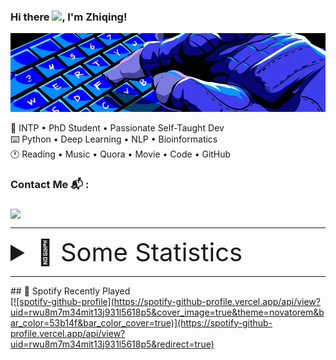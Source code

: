 ### Hi there <img src="https://media.giphy.com/media/hvRJCLFzcasrR4ia7z/giphy.gif" width="25px">, I'm Zhiqing!
<div align="left">
    <p align="left">
        <img width="600"   src=https://github.com/Zhiqing-Xu/Zhiqing-Xu/blob/main/assets/cdl-calling-card-press-f.gif> <!-- Banner Here-->
    </p>
    <p align="left">
    🎨 INTP • PhD Student • Passionate Self-Taught Dev <br>
    ⌨️ Python • Deep Learning • NLP • Bioinformatics <br>
    🕐 Reading • Music • Quora • Movie • Code • GitHub <br>
    </p>
</div>


### Contact Me 📬 :
<div align="left">
<img align="middle" src="https://discord.c99.nl/widget/theme-2/737903565313409095.png">
</p>
<hr>
<p>
<details>
<summary style="font-size:40px"> 🔖 Some Statistics </summary>
<a href="https://github.com/TheKaushikGoswami">
![Profile Views](https://komarev.com/ghpvc/?username=TheKaushikGoswami&style=flat-square&color=c322fe) <br>
![Github Streak](https://github-readme-streak-stats.herokuapp.com/?user=thekaushikgoswami&background=0D1117&currStreakLabel=FFFFFF&currStreakNum=FFFFFF&sideNums=FFFFFF&sideLabels=FFFFFF&dates=FFFFFF&fire=c322fe&ring=c322fe&hide_border=true) <br>
![Github Stats](https://github-readme-stats.vercel.app/api?username=TheKaushikGoswami&include_all_commits=true&show_icons=true&count_private=true&show_owner=true&bg_color=0D1117&text_color=FFFFFF&icon_color=c322fe&title_color=FFFFFF&hide_border=true) <br>
![Top Languages](https://github-readme-stats.vercel.app/api/top-langs/?username=TheKaushikGoswami&show_icons=true&bg_color=0D1117&text_color=FFFFFF&title_color=FFFFFF&layout=compact&hide_border=true) <br>
</a>
</details>
<hr>
## 🎴 Spotify Recently Played
<br>
<a href="https://open.spotify.com/user/rwu8m7m34mit13j931l5618p5">
[![spotify-github-profile](https://spotify-github-profile.vercel.app/api/view?uid=rwu8m7m34mit13j931l5618p5&cover_image=true&theme=novatorem&bar_color=53b14f&bar_color_cover=true)](https://spotify-github-profile.vercel.app/api/view?uid=rwu8m7m34mit13j931l5618p5&redirect=true)
</a>
</p>

</div>
